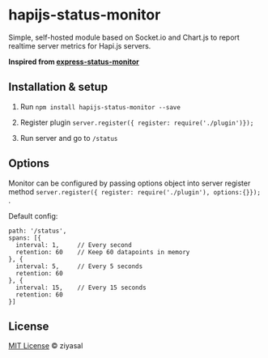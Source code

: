 
# hapijs-status-monitor
Simple, self-hosted module based on Socket.io and Chart.js to report realtime server metrics for Hapi.js servers. 

**Inspired from [express-status-monitor](https://github.com/RafalWilinski/express-status-monitor)**

## Installation & setup
1. Run `npm install hapijs-status-monitor --save`

2. Register plugin `server.register({ register: require('./plugin')});`
3. Run server and go to `/status`

## Options

Monitor can be configured by passing options object into  server register method 
`server.register({ register: require('./plugin'), options:{}});` .
 
Default config:
```
path: '/status',
spans: [{
  interval: 1,     // Every second
  retention: 60    // Keep 60 datapoints in memory
}, {
  interval: 5,     // Every 5 seconds
  retention: 60
}, {
  interval: 15,    // Every 15 seconds
  retention: 60
}]

```

## License

[MIT License](https://opensource.org/licenses/MIT) © ziyasal
